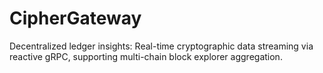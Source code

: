 # CipherGateway
Decentralized ledger insights: Real-time cryptographic data streaming via reactive gRPC, supporting multi-chain block explorer aggregation.
